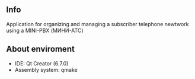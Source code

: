 ## Info
Application for organizing and managing a subscriber telephone newtwork using a MINI-PBX (МИНИ-АТС)
## About enviroment
- IDE: Qt Creator (6.7.0)
- Assembly system: qmake